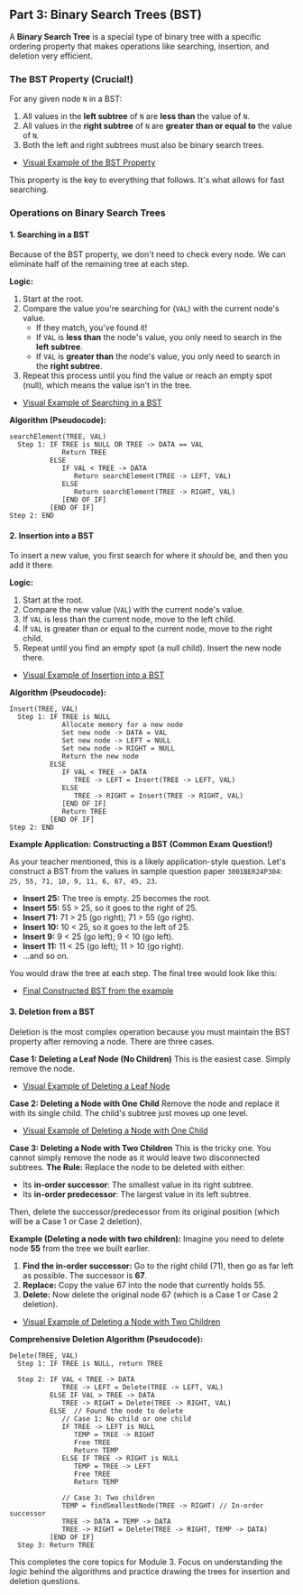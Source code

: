 ## Part 3: Binary Search Trees (BST)

A **Binary Search Tree** is a special type of binary tree with a specific ordering property that makes operations like searching, insertion, and deletion very efficient.

### The BST Property (Crucial!)

For any given node `N` in a BST:
1.  All values in the **left subtree** of `N` are **less than** the value of `N`.
2.  All values in the **right subtree** of `N` are **greater than or equal to** the value of `N`.
3.  Both the left and right subtrees must also be binary search trees.

*   [Visual Example of the BST Property](https://www.google.com/search?tbm=isch&q=binary+search+tree+property)

This property is the key to everything that follows. It's what allows for fast searching.

### Operations on Binary Search Trees

#### 1. Searching in a BST

Because of the BST property, we don't need to check every node. We can eliminate half of the remaining tree at each step.

**Logic:**
1.  Start at the root.
2.  Compare the value you're searching for (`VAL`) with the current node's value.
    *   If they match, you've found it!
    *   If `VAL` is **less than** the node's value, you only need to search in the **left subtree**.
    *   If `VAL` is **greater than** the node's value, you only need to search in the **right subtree**.
3.  Repeat this process until you find the value or reach an empty spot (null), which means the value isn't in the tree.

*   [Visual Example of Searching in a BST](https://www.google.com/search?tbm=isch&q=searching+in+a+binary+search+tree+animation)

**Algorithm (Pseudocode):**
```
searchElement(TREE, VAL)
  Step 1: IF TREE is NULL OR TREE -> DATA == VAL
             Return TREE
          ELSE
             IF VAL < TREE -> DATA
                Return searchElement(TREE -> LEFT, VAL)
             ELSE
                Return searchElement(TREE -> RIGHT, VAL)
             [END OF IF]
          [END OF IF]
Step 2: END
```

#### 2. Insertion into a BST

To insert a new value, you first search for where it *should* be, and then you add it there.

**Logic:**
1.  Start at the root.
2.  Compare the new value (`VAL`) with the current node's value.
3.  If `VAL` is less than the current node, move to the left child.
4.  If `VAL` is greater than or equal to the current node, move to the right child.
5.  Repeat until you find an empty spot (a null child). Insert the new node there.

*   [Visual Example of Insertion into a BST](https://www.google.com/search?tbm=isch&q=insertion+into+binary+search+tree+steps)

**Algorithm (Pseudocode):**
```
Insert(TREE, VAL)
  Step 1: IF TREE is NULL
             Allocate memory for a new node
             Set new node -> DATA = VAL
             Set new node -> LEFT = NULL
             Set new node -> RIGHT = NULL
             Return the new node
          ELSE
             IF VAL < TREE -> DATA
                TREE -> LEFT = Insert(TREE -> LEFT, VAL)
             ELSE
                TREE -> RIGHT = Insert(TREE -> RIGHT, VAL)
             [END OF IF]
             Return TREE
          [END OF IF]
Step 2: END
```

**Example Application: Constructing a BST (Common Exam Question!)**

As your teacher mentioned, this is a likely application-style question. Let's construct a BST from the values in sample question paper `3001BER24P304`: `25, 55, 71, 10, 9, 11, 6, 67, 45, 23`.

*   **Insert 25:** The tree is empty. 25 becomes the root.
*   **Insert 55:** 55 > 25, so it goes to the right of 25.
*   **Insert 71:** 71 > 25 (go right); 71 > 55 (go right).
*   **Insert 10:** 10 < 25, so it goes to the left of 25.
*   **Insert 9:** 9 < 25 (go left); 9 < 10 (go left).
*   **Insert 11:** 11 < 25 (go left); 11 > 10 (go right).
*   ...and so on.

You would draw the tree at each step. The final tree would look like this:

*   [Final Constructed BST from the example](https://www.google.com/search?tbm=isch&q=binary+search+tree+25+55+71+10+9+11+6+67+45+23)

#### 3. Deletion from a BST

Deletion is the most complex operation because you must maintain the BST property after removing a node. There are three cases.

**Case 1: Deleting a Leaf Node (No Children)**
This is the easiest case. Simply remove the node.
*   [Visual Example of Deleting a Leaf Node](https://www.google.com/search?tbm=isch&q=bst+delete+leaf+node)

**Case 2: Deleting a Node with One Child**
Remove the node and replace it with its single child. The child's subtree just moves up one level.
*   [Visual Example of Deleting a Node with One Child](https://www.google.com/search?tbm=isch&q=bst+delete+node+one+child)

**Case 3: Deleting a Node with Two Children**
This is the tricky one. You cannot simply remove the node as it would leave two disconnected subtrees.
**The Rule:** Replace the node to be deleted with either:
*   Its **in-order successor**: The smallest value in its right subtree.
*   Its **in-order predecessor**: The largest value in its left subtree.

Then, delete the successor/predecessor from its original position (which will be a Case 1 or Case 2 deletion).

**Example (Deleting a node with two children):**
Imagine you need to delete node **55** from the tree we built earlier.
1.  **Find the in-order successor:** Go to the right child (71), then go as far left as possible. The successor is **67**.
2.  **Replace:** Copy the value 67 into the node that currently holds 55.
3.  **Delete:** Now delete the original node 67 (which is a Case 1 or Case 2 deletion).

*   [Visual Example of Deleting a Node with Two Children](https://www.google.com/search?tbm=isch&q=bst+delete+node+two+children+inorder+successor)

**Comprehensive Deletion Algorithm (Pseudocode):**
```
Delete(TREE, VAL)
  Step 1: IF TREE is NULL, return TREE
  
  Step 2: IF VAL < TREE -> DATA
             TREE -> LEFT = Delete(TREE -> LEFT, VAL)
          ELSE IF VAL > TREE -> DATA
             TREE -> RIGHT = Delete(TREE -> RIGHT, VAL)
          ELSE  // Found the node to delete
             // Case 1: No child or one child
             IF TREE -> LEFT is NULL
                TEMP = TREE -> RIGHT
                Free TREE
                Return TEMP
             ELSE IF TREE -> RIGHT is NULL
                TEMP = TREE -> LEFT
                Free TREE
                Return TEMP
             
             // Case 3: Two children
             TEMP = findSmallestNode(TREE -> RIGHT) // In-order successor
             TREE -> DATA = TEMP -> DATA
             TREE -> RIGHT = Delete(TREE -> RIGHT, TEMP -> DATA)
          [END OF IF]
  Step 3: Return TREE
```

This completes the core topics for Module 3. Focus on understanding the *logic* behind the algorithms and practice drawing the trees for insertion and deletion questions.
